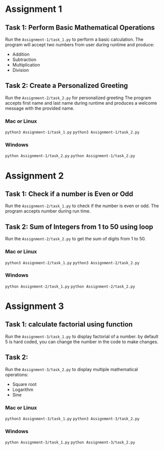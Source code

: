 # Assignment 1

## Task 1: Perform Basic Mathematical Operations
Run the `Assignment-1/task_1.py` to perform a basic calculation.
The program will accept two numbers from user during runtime and produce:
- Addition
- Subtraction
- Multiplication
- Division

## Task 2: Create a Personalized Greeting
Run the `Assignment-2/task_2.py` for personalized greeting
The program accepts first name and last name during runtime and produces a welcome message with the provided name.

### Mac or Linux
`python3 Assignment-1/task_1.py`
`python3 Assignment-1/task_2.py`

### Windows
`python Assignment-1/task_2.py`
`python Assignment-1/task_2.py` 


# Assignment 2

## Task 1: Check if a number is Even or Odd
Run the `Assignment-2/task_1.py` to check if the number is even or odd.
The program accepts number during run time.

## Task 2: Sum of Integers from 1 to 50 using loop
Run the `Assignment-2/task_2.py` to get the sum of digits from 1 to 50.

### Mac or Linux
`python3 Assignment-2/task_1.py`
`python3 Assignment-2/task_2.py`

### Windows
`python Assignment-2/task_1.py`
`python Assignment-2/task_2.py`


# Assignment 3

## Task 1: calculate factorial using function
Run the `Assignment-3/task_1.py` to display factorial of a number. by default 5 is hard coded, you can change the number in the code to make changes.

## Task 2:
Run the `Assignment-3/task_2.py` to display multiple mathematical operations:
- Square root
- Logarithm
- Sine

### Mac or Linux
`python3 Assignment-3/task_1.py`
`python3 Assignment-3/task_2.py`

### Windows
`python Assignment-3/task_1.py`
`python Assignment-3/task_2.py`

